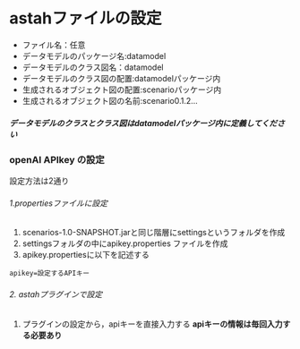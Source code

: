 # astahファイルの設定
- ファイル名：任意
- データモデルのパッケージ名:datamodel
- データモデルのクラス図名：datamodel
- データモデルのクラス図の配置:datamodelパッケージ内
- 生成されるオブジェクト図の配置:scenarioパッケージ内
- 生成されるオブジェクト図の名前:scenario0.1.2...

##### データモデルのクラスとクラス図はdatamodelパッケージ内に定義してください


### openAI APIkey の設定
設定方法は2通り
###### 1.propertiesファイルに設定
1. scenarios-1.0-SNAPSHOT.jarと同じ階層にsettingsというフォルダを作成
2. settingsフォルダの中にapikey.properties ファイルを作成
3. apikey.propertiesに以下を記述する
```
apikey=設定するAPIキー
```
###### 2. astahプラグインで設定
1. プラグインの設定から，apiキーを直接入力する
   **apiキーの情報は毎回入力する必要あり**
